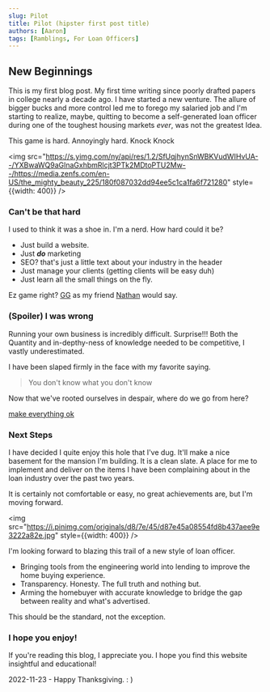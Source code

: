 ```yaml
---
slug: Pilot
title: Pilot (hipster first post title)
authors: [Aaron]
tags: [Ramblings, For Loan Officers]
---
```

## New Beginnings

This is my first blog post. My first time writing since poorly drafted papers in college nearly a decade ago. 
I have started a new venture.
The allure of bigger bucks and more control led me to forego my salaried job and I'm starting to realize, maybe,
quitting to become a self-generated loan officer during one of the 
toughest housing markets *ever*, was not the greatest Idea. 

This game is hard. Annoyingly hard. Knock Knock

<img src="https://s.yimg.com/ny/api/res/1.2/SfUqjhynSnWBKVudWIHvUA--/YXBwaWQ9aGlnaGxhbmRlcjt3PTk2MDtoPTU2Mw--/https://media.zenfs.com/en-US/the_mighty_beauty_225/180f087032dd94ee5c1ca1fa6f721280" style={{width: 400}} />

### Can't be that hard
I used to think it was a shoe in. I'm a nerd. How hard could it be? 

* Just build a website. 
* Just ___do___ marketing
* SEO? that's just a little text about your industry in the header
* Just manage your clients (getting clients will be easy duh)  
* Just learn all the small things on the fly.

Ez game right? [GG](https://www.urbandictionary.com/define.php?term=GG) as my friend [Nathan](https://www.instagram.com/supranate/) would say.

### (Spoiler) I was wrong

Running your own business is incredibly difficult. Surprise!!! Both the Quantity and in-depthy-ness of knowledge
needed to be competitive, I vastly underestimated. 

I have been slaped firmly in the face with my favorite saying. 
> You don't know what you don't know

Now that we've rooted ourselves in despair, where do we go from here?

[make everything ok](http://make-everything-ok.com/)

### Next Steps

I have decided I quite enjoy this hole that I've dug. It'll make a nice basement for the mansion I'm building. It is a clean slate. 
A place for me to implement and deliver on the items I have been complaining about in the loan industry over the past two years.

It is certainly not comfortable or easy, no great achievements are, but I'm moving forward. 

<img src="https://i.pinimg.com/originals/d8/7e/45/d87e45a08554fd8b437aee9e3222a82e.jpg" style={{width: 400}} />


I'm looking forward to blazing this trail of a new style of loan officer. 

* Bringing tools from the engineering world into lending to improve the home buying experience.
* Transparency. Honesty. The full truth and nothing but.
* Arming the homebuyer with accurate knowledge to bridge the gap between reality and what's advertised. 

This should be the standard, not the exception. 

### I hope you enjoy! 

 If you're reading this blog, I appreciate you.
 I hope you find this website insightful and educational!

2022-11-23 - Happy Thanksgiving. : )
